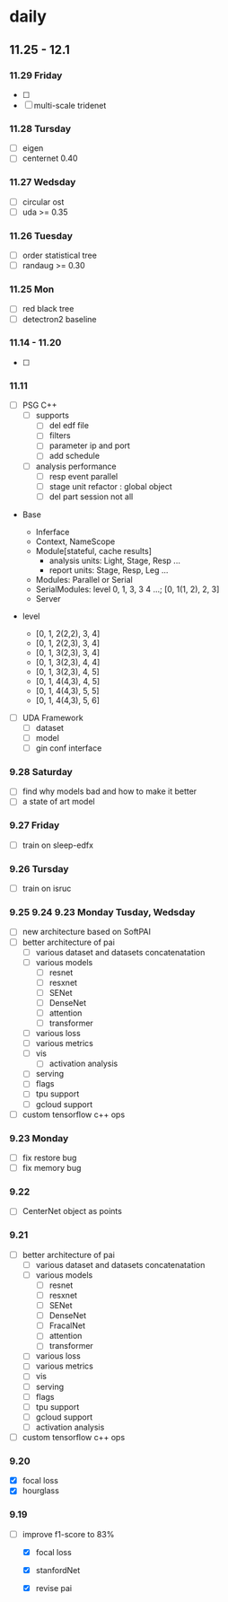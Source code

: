 # daily

## 11.25 - 12.1

### 11.29 Friday
- [ ] 
- [ ] multi-scale tridenet

### 11.28 Tursday
- [ ] eigen
- [ ] centernet 0.40

### 11.27 Wedsday
- [ ] circular ost
- [ ] uda >= 0.35

### 11.26 Tuesday
- [ ] order statistical tree
- [ ] randaug >= 0.30

### 11.25 Mon
- [ ] red black tree
- [ ] detectron2 baseline

### 11.14 - 11.20
- [ ] 

### 11.11
- [ ] PSG C++
  - [ ] supports
	- [ ] del edf file
    - [ ] filters
    - [ ] parameter ip and port
	- [ ] add schedule
  - [ ] analysis performance
	- [ ] resp event parallel
	- [ ] stage unit refactor : global object
	- [ ] del part session not all

- Base
  - Inferface
  - Context, NameScope
  - Module[stateful, cache results]
	- analysis units: Light, Stage, Resp ...
	- report units: Stage, Resp, Leg ...
  - Modules: Parallel or Serial
  - SerialModules: level 0, 1, 3, 3 4 ...; [0, 1(1, 2), 2, 3]
  - Server

- level
  - [0, 1, 2(2,2), 3, 4]
  - [0, 1, 2(2,3), 3, 4]
  - [0, 1, 3(2,3), 3, 4]
  - [0, 1, 3(2,3), 4, 4]
  - [0, 1, 3(2,3), 4, 5]
  - [0, 1, 4(4,3), 4, 5]
  - [0, 1, 4(4,3), 5, 5]
  - [0, 1, 4(4,3), 5, 6]


- [ ] UDA Framework
  - [ ] dataset
  - [ ] model
  - [ ] gin conf interface

### 9.28 Saturday
- [ ] find why models bad and how to make it better
- [ ] a state of art model

### 9.27 Friday
- [ ] train on sleep-edfx

### 9.26 Tursday
- [ ] train on isruc

### 9.25 9.24 9.23 Monday Tusday, Wedsday
- [ ] new architecture based on SoftPAI
- [ ] better architecture of pai
  - [ ] various dataset and datasets concatenatation
  - [ ] various models
	- [ ] resnet
	- [ ] resxnet
	- [ ] SENet
	- [ ] DenseNet
	- [ ] attention
	- [ ] transformer
  - [ ] various loss
  - [ ] various metrics
  - [ ] vis
	- [ ] activation analysis
  - [ ] serving
  - [ ] flags
  - [ ] tpu support
  - [ ] gcloud support
- [ ] custom tensorflow c++ ops

### 9.23 Monday
- [ ] fix restore bug
- [ ] fix memory bug

### 9.22
- [ ] CenterNet object as points

### 9.21
- [ ] better architecture of pai
  - [ ] various dataset and datasets concatenatation
  - [ ] various models
	- [ ] resnet
	- [ ] resxnet
	- [ ] SENet
	- [ ] DenseNet
	- [ ] FracalNet
	- [ ] attention
	- [ ] transformer
  - [ ] various loss
  - [ ] various metrics
  - [ ] vis
  - [ ] serving
  - [ ] flags
  - [ ] tpu support
  - [ ] gcloud support
  - [ ] activation analysis
- [ ] custom tensorflow c++ ops

### 9.20
- [x] focal loss
- [x] hourglass
	
### 9.19
- [ ] improve f1-score to 83%
  - [x] focal loss
  - [x] stanfordNet
  - [x] revise pai


